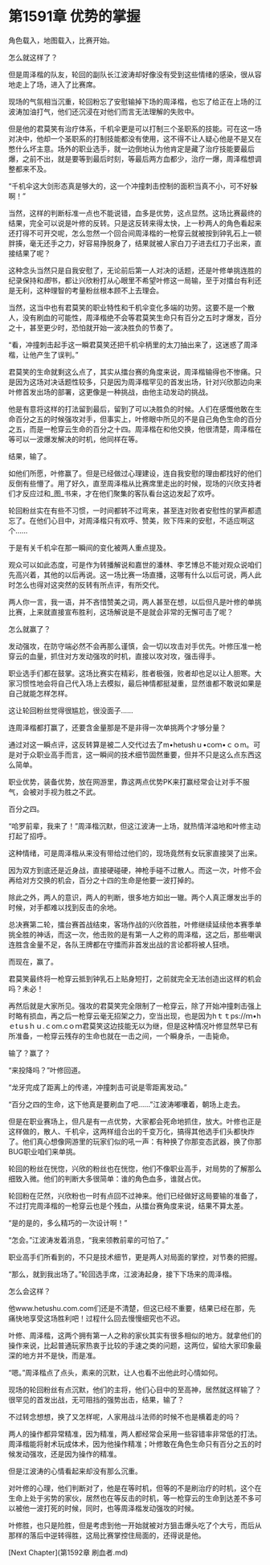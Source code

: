 # 第1591章 优势的掌握

角色载入，地图载入，比赛开始。

怎么就这样了？

但是周泽楷的队友，轮回的副队长江波涛却好像没有受到这些情绪的感染，很从容地走上了场，进入了比赛席。

现场的气氛相当沉重，轮回粉忘了安慰输掉下场的周泽楷，也忘了给正在上场的江波涛加油打气，他们还沉浸在对他们而言无法理解的失败中。

但是他的君莫笑有治疗体系，千机伞更是可以打制三个圣职系的技能。可在这一场对决中，他却一个圣职系的打制技能都没有使用，这不得不让人疑心他是不是又在憋什么坏主意。场外的职业选手，就一边倒地认为他肯定是藏了治疗技能要最后爆，之前不出，就是要等到最后时刻，等最后两方血都少，治疗一爆，周泽楷想调整都来不及。

“千机伞这大剑形态真是够大的，这一个冲撞刺击控制的面积当真不小，可不好躲啊！”

当然，这样的判断标准一点也不能说错，血多是优势，这点显然。这场比赛最终的结果，完全可以说是叶修的反转。只是这反转来得太快，上一秒两人的角色看起来还打得不可开交呢，怎么忽然一个回合间周泽楷的一枪穿云就被按到钟乳石上一顿胖揍，毫无还手之力，好容易挣脱身了，结果就被人家白刀子进去红刀子出来，直接结果了呢？

这种念头当然只是自我安慰了，无论前后第一人对决的话题，还是叶修单挑连胜的纪录保持和*图*书，都让兴欣粉打从心眼里不希望叶修这一局输，至于对擂台有利还是无利，这种理智的考量粉丝根本顾不上去理会。

当然，这当中也有君莫笑的职业特性和千机伞变化多端的功劳。这要不是一个散人，没有刷血的可能性，周泽楷绝不会等君莫笑生命只有百分之五时才爆发，百分之十，甚至更少时，恐怕就开始一波决胜负的节奏了。

“看，冲撞刺击起手这一瞬君莫笑还把千机伞柄里的太刀抽出来了，这迷惑了周泽楷，让他产生了误判。”

君莫笑的生命就剩这么点了，其实从擂台赛的角度来说，周泽楷输得也不惨痛。只是因为这场对决话题性较多，只是因为周泽楷罕见的首发出场，针对兴欣那边向来叶修首发出场的部署，这更像是一种挑战，由他主动发动的挑战。

他是有意将这样的打法留到最后，留到了可以决胜负的时候。人们在感慨他敢在生命百分之五的时候强攻对手，但事实上，叶修眼中所见的不是自己角色生命的百分之五，而是一枪穿云生命的百分之十四。周泽楷在和他交换，他很清楚，周泽楷在等可以一波爆发解决的时机，他同样在等。

结果，输了。

如他们所愿，叶修赢了。但是已经做过心理建设，连自我安慰的理由都找好的他们反倒有些懵了。用了好久，直至周泽楷从比赛席里走出的时候，现场的兴欣支持者们才反应过和_图_书来，才在他们聚集的客队看台这边发起了欢呼。

轮回粉丝实在有些不习惯，一时间都转不过弯来，甚至连对败者安慰性的掌声都遗忘了。在他们心目中，对周泽楷只有欢呼、赞美，败下阵来的安慰，不适应啊这个……

于是有关千机伞在那一瞬间的变化被两人重点提及。

观众可以如此态度，可是作为转播解说和嘉世的潘林、李艺博总不能对观众说咱们先高兴着，其他的以后再说。这一场比赛一场直播，这哪有什么以后可说，两人此时怎么也得对这突然的反转有所点评，有所交代。

两人你一言，我一语，并不吝惜赞美之词，两人甚至在想，以后但凡是叶修的单挑比赛，上来就直接宣布胜利，这场解说是不是就会非常的无懈可击了呢？

怎么就赢了？

发动强攻，在防守端必然不会再那么谨慎，会一切以攻击对手优先。叶修压准一枪穿云的血量，抓住对方发动强攻的时机，直接以攻对攻，强击得手。

职业选手们都在鼓掌。这场比赛实在精彩，胜者极强，败者却也足以让人胆寒。大家习惯性地会将自己代入场上去模拟，最后神情都挺凝重，显然谁都不敢说如果是自己就能怎样怎样。

这让轮回粉丝觉得很尴尬，很没面子……

连周泽楷都打赢了，还要含金量那是不是非得一次单挑两个才够分量？

通过对这一瞬点评，这反转算是被二人交代过去了m•hetushｕ•coｍ•ｃｏm。可是对于众职业高手而言，这一瞬间的技术细节固然重要，但并不只是这么点东西这么简单。

职业优势，装备优势，放在网游里，靠这两点优势PK来打赢经常会让对手不服气，会被对手视为胜之不武。

百分之四。

“哈罗前辈，我来了！”周泽楷沉默，但这江波涛一上场，就热情洋溢地和叶修主动打起了招呼。

这种情绪，可是周泽楷从来没有带给过他们的，现场竟然有女玩家直接哭了出来。

因为双方到底还是近身战，直接硬碰硬，神枪手碰不过散人。而这一次，叶修不会再给对方交换的机会，百分之十四的生命是他要一波打掉的。

除此之外，两人的意识，两人的判断，很多地方如出一辙。两个人真正爆发出手的时候，对手都难以找到反击的余地。

总决赛第二轮，擂台赛首战结束，客场作战的兴欣首胜，叶修继续延续他本赛季单挑全胜的神话，而这一次，他击败的是有第一人之称的周泽楷，这之后，那些嘲讽连胜含金量不足，各队王牌都在守擂而非首发出战的言论都将被人狂喷。

而现在，赢了。

君莫笑最终将一枪穿云抵到钟乳石上贴身短打，之前就完全无法创造出这样的机会吗？未必！

再然后就是大家所见。强攻的君莫笑完全限制了一枪穿云，除了开始冲撞刺击强上时略有损血，再之后一枪穿云毫无招架之力，空当出现，也是因为hｔｔps://ｍ•hｅtｕsｈｕ.ｃom.cｏｍ君莫笑这边技能无以为继，但是这种情况叶修显然早已有所准备，一枪穿云残存的生命也就在一击之间，一个瞬身杀，一击毙命。

输了？赢了？

“来投降吗？”叶修回道。

“龙牙完成了距离上的传递，冲撞刺击可说是零距离发动。”

“百分之四的生命，这下他真是要刷血了吧……”江波涛嘟囔着，朝场上走去。

但是在职业赛场上，但凡是有一点优势，大家都会死命地抓住，放大。叶修也正是这样做的，散人、千机伞，这两样组合出的千变万化，搞得其他选手们头都快炸了。他们真心想像网游里的玩家们似的吼一声：有种换了你那变态武器，换了你那BUG职业咱们来单挑。

轮回的粉丝在恍惚，兴欣的粉丝也在恍惚，他们不像职业高手，对局势的了解那么细致入微。他们的判断大多很简单：谁的角色血多，谁就占优。

轮回粉在茫然，兴欣粉也一时有点回不过神来。他们已经做好这局要输的准备了，不过打完周泽楷的一枪穿云也是个残血，从擂台赛角度来说，结果不算太差。

“是的是的，多么精巧的一次设计啊！”

“怎会。”江波涛发着消息，“我来领教前辈的可怕了。”

职业高手们所看到的，不只是技术细节，更是两人对局面的掌控，对节奏的把握。

“那么，就到我出场了。”轮回选手席，江波涛起身，接下下场来的周泽楷。

怎么会这样？

他www.hetushu.com.com们还是不清楚，但这已经不重要，结果已经在那，先痛快地享受这场胜利吧！过程什么回去慢慢细究也不迟。

叶修、周泽楷，这两个拥有第一人之称的家伙其实有很多相似的地方。就拿他们的操作来说，比起普通玩家热衷于比较的手速之类的问题，这两位，留给大家印象最深的地方并不是快，而是准。

“嗯。”周泽楷点了点头，素来的沉默，让人也看不出他此时心情如何。

现场的轮回粉丝有点沉默，他们的主将，他们心目中的至高神，居然就这样输了？很罕见的首发出战，无可阻挡的强势出击，结果，输了？

不过转念想想，换了又怎样呢，人家用战斗法师的时候不也是横着走的吗？

两人的操作都异常精准，因为精准，两人都经常会采用一些容错率非常低的打法。周泽楷能将射术玩成体术，因为他操作精准；叶修敢在角色生命只有百分之五的时候发动强攻，还是因为操作的精准。

但是江波涛的心情看起来却没有那么沉重。

对叶修的心理，他们判断对了，他是在等时机，但等的不是刷治疗的时机，这个在生命上处于劣势的家伙，居然也在等反击的时机，等一枪穿云的生命到达差不多可以被他一波打死的时候，同时，也等周泽楷发动强攻的时候。

叶修胜，也只是险胜，但是考虑到他一开始就被对方狙击爆头吃了个大亏，而后从那样的落后中逆转得胜，这局比赛掌控住局面的，还得说是他。



[Next Chapter](第1592章 刷血者.md)